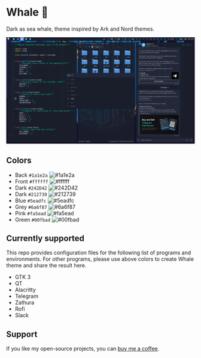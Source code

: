 # Whale 🐋

Dark as sea whale, theme inspired by Ark and Nord themes.

![screenshot](https://github.com/anufrievroman/whale/blob/main/screenshot.jpg)


## Colors

- Back `#1a1e2a` ![#1a1e2a](https://placehold.co/15x15/1a1e2a/1a1e2a.png) 
- Front `#ffffff` ![#ffffff](https://placehold.co/15x15/ffffff/ffffff.png)
- Dark `#242D42` ![#242D42](https://placehold.co/15x15/242D42/242D42.png)
- Dark `#212739` ![#212739](https://placehold.co/15x15/212739/212739.png)
- Blue `#5eadfc` ![#5eadfc](https://placehold.co/15x15/5eadfc/5eadfc.png)
- Grey `#6a6f87` ![#6a6f87](https://placehold.co/15x15/6a6f87/6a6f87.png)
- Pink `#fa5ead` ![#fa5ead](https://placehold.co/15x15/fa5ead/fa5ead.png)
- Green `#00fbad` ![#00fbad](https://placehold.co/15x15/00fbad/00fbad.png)


## Currently supported

This repo provides configuration files for the following list of programs and environments. For other programs, please use above colors to create Whale theme and share the result here.

- GTK 3
- QT
- Alacritty
- Telegram
- Zathura
- Rofi
- Slack


## Support

If you like my open-source projects, you can [buy me a coffee](https://www.buymeacoffee.com/angryprofessor).
